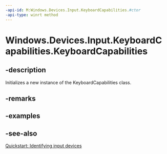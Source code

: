 ```yaml
---
-api-id: M:Windows.Devices.Input.KeyboardCapabilities.#ctor
-api-type: winrt method
---
```


<!-- Method syntax
public KeyboardCapabilities()
-->

# Windows.Devices.Input.KeyboardCapabilities.KeyboardCapabilities

## -description
Initializes a new instance of the KeyboardCapabilities class.

## -remarks

## -examples

## -see-also
[Quickstart: Identifying input devices](https://docs.microsoft.com/windows/uwp/design/input/identify-input-devices)
